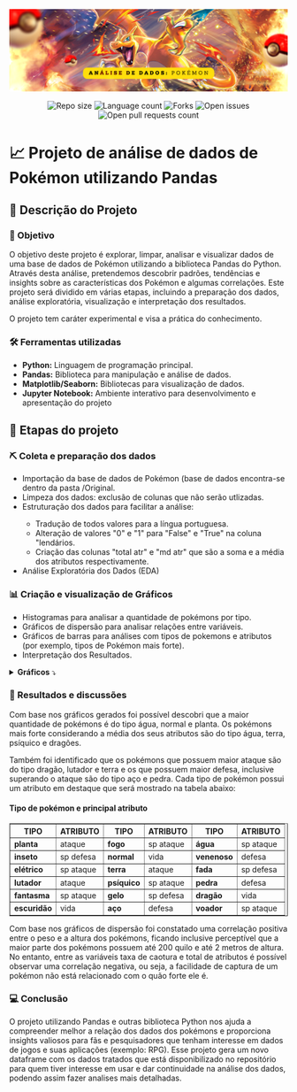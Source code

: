<img src="Imagens/banner-pokemon-dataset.png"/>

<p align="center">
  <img src="https://img.shields.io/github/repo-size/lucasfcomaru/Pokemon_dataset_analysis?style=for-the-badge" alt="Repo size" title="Repo size"/>
  <img src="https://img.shields.io/github/languages/count/lucasfcomaru/Pokemon_dataset_analysis?style=for-the-badge" alt="Language count" title="Language count"/>
  <img src="https://img.shields.io/github/forks/lucasfcomaru/Pokemon_dataset_analysis?style=for-the-badge" alt="Forks" title="Forks"/>
  <img src="https://img.shields.io/bitbucket/issues/lucasfcomaru/Pokemon_dataset_analysis?style=for-the-badge" alt="Open issues" title="Open issues"/>
  <img src="https://img.shields.io/bitbucket/pr-raw/lucasfcomaru/Pokemon_dataset_analysis?style=for-the-badge" alt="Open pull requests count" title="Open pull requests"/>
</p>

# 📈 Projeto de análise de dados de Pokémon utilizando Pandas
## 📢 Descrição do Projeto
### 🏹 Objetivo
<p align="left">
  O objetivo deste projeto é explorar, limpar, analisar e visualizar dados de uma base de dados de Pokémon utilizando a biblioteca Pandas do Python. Através desta análise, pretendemos descobrir padrões, tendências e insights sobre as características dos Pokémon e algumas correlações. Este projeto será dividido em várias etapas, incluindo a preparação dos dados, análise exploratória, visualização e interpretação dos resultados.
</p>
<p align="left">
  O projeto tem caráter experimental e visa a prática do conhecimento.
</p>

### 🛠️ Ferramentas utilizadas
<ul>
  <li><b>Python:</b> Linguagem de programação principal.</li>
  <li><b>Pandas:</b> Biblioteca para manipulação e análise de dados.</li>
  <li><b>Matplotlib/Seaborn:</b> Bibliotecas para visualização de dados.</li>
  <li><b>Jupyter Notebook:</b> Ambiente interativo para desenvolvimento e apresentação do projeto</li>
</ul>

## 🚀 Etapas do projeto
### ⛏️ Coleta e preparação dos dados
<ul>
  <li>Importação da base de dados de Pokémon (base de dados encontra-se dentro da pasta /Original.</li>
  <li>Limpeza dos dados: exclusão de colunas que não serão utlizadas. </li>
  <li>Estruturação dos dados para facilitar a análise:</li>
    <ul>
      <li>Tradução de todos valores para a língua portuguesa.</li>
      <li>Alteração de valores "0" e "1" para "False" e "True" na coluna "lendários.</li>
      <li>Criação das colunas "total atr" e "md atr" que são a soma e a média dos atributos respectivamente.</li>
    </ul>
  <li>Análise Exploratória dos Dados (EDA)</li>
</ul>

### 📊 Criação e visualização de Gráficos
<ul>
  <li>Histogramas para analisar a quantidade de pokémons por tipo.</li>
  <li>Gráficos de dispersão para analisar relações entre variáveis.</li>
  <li>Gráficos de barras para análises com tipos de pokemons e atributos (por exemplo, tipos de Pokémon mais forte).</li>
  <li>Interpretação dos Resultados.</li>
</ul>

<details>
  <summary><b>Gráficos</b> ⤵️</summary>
    <img src="Imagens/tipo_media_atributos.png" width="420" alt="Tipo de pokémon por média de atributos" title="Tipo de pokémon por média de atributos"/>
    <img src="Imagens/qtd_pokemon_tipo.png" width="420" alt="Quantidade de pokémons por tipo" title="Quantidade de pokémons por tipo"/>
    <img src="Imagens/ataque_defesa_tipo.png" width="420" alt="Ataque e defesa por tipo de pokémon" title="Ataque e defesa por tipo de pokémon"/>
    <img src="Imagens/Tipos_pokemons_atributos.png" width="420" alt="Tipos de pokémons de atributos" title="Tipos de pokémons de atributos"/>
    <img src="Imagens/relacao_atributos_captura.png" width="420" alt="Relação entre atributos e taxa de captura" title="Relação entre atributos e taxa de captura"/>
    <img src="Imagens/relacao_peso_altura.png" width="420" alt="Relação entre peso e altura dos pokémons" title="Relação entre peso e altura dos pokémons"/>
</details>

### 📄 Resultados e discussões
<p align="left">
  Com base nos gráficos gerados foi possível descobri que a maior quantidade de pokémons é do tipo água, normal e planta. Os pokémons mais forte considerando a média dos seus atributos são do tipo água, terra, psíquico e dragões.
</p>
<p align="left">
  Também foi identificado que os pokémons que possuem maior ataque são do tipo dragão, lutador e terra e os que possuem maior defesa, inclusive superando o ataque são do tipo aço e pedra. Cada tipo de pokémon possui um atributo em destaque que será mostrado na tabela abaixo:
</p>
<h4>Tipo de pokémon e principal atributo</h4>
<table border="1">
  <tr><th><b>TIPO</b></th><th><b>ATRIBUTO</b></th><th><b>TIPO</b></th><th><b>ATRIBUTO</b></th><th><b>TIPO</b></th><th><b>ATRIBUTO</b></th></tr>
  <tr><td><b>planta</b></td><td>ataque</td><td><b>fogo</b></td><td>sp ataque</td><td><b>água</b></td><td>sp ataque</td></tr>
  <tr><td><b>inseto</b></td><td>sp defesa</td><td><b>normal</b></td><td>vida</td><td><b>venenoso</b></td><td>defesa</td></tr>
  <tr><td><b>elétrico</b></td><td>sp ataque</td><td><b>terra</b></td><td>ataque</td><td><b>fada</b></td><td>sp defesa</td></tr>
  <tr><td><b>lutador</b></td><td>ataque</td><td><b>psíquico</b></td><td>sp ataque</td><td><b>pedra</b></td><td>defesa</td></tr>
  <tr><td><b>fantasma</b></td><td>sp ataque</td><td><b>gelo</b></td><td>sp defesa</td><td><b>dragão</b></td><td>vida</td></tr>
  <tr><td><b>escuridão</b></td><td>vida</td><td><b>aço</b></td><td>defesa</td><td><b>voador</b></td><td>sp ataque</td></tr>
</table>

<p align="left">
  Com base nos gráficos de dispersão foi constatado uma correlação positiva entre o peso e a altura dos pokémons, ficando inclusive perceptível que a maior parte dos pokémons possuem até 200 quilo e até 2 metros de altura. No entanto, entre as variáveis taxa de caotura e total de atributos é possível observar uma correlação negativa, ou seja, a facilidade de captura de um pokémon não está relacionado com o quão forte ele é.
</p>

### 💻 Conclusão
<p align="left">
  O projeto utilizando Pandas e outras biblioteca Python nos ajuda a compreender melhor a relação dos dados dos pokémons e proporciona insights valiosos para fãs e pesquisadores que tenham interesse em dados de jogos e suas aplicações (exemplo: RPG). Esse projeto gera um novo dataframe com os dados tratados que está disponibilizado no repositório para quem tiver interesse em usar e dar continuidade na análise dos dados, podendo assim fazer analises mais detalhadas.
</p>
